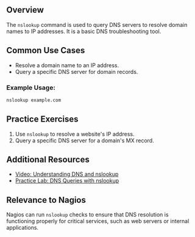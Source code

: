 
## Overview

The `nslookup` command is used to query DNS servers to resolve domain names to IP addresses. It is a basic DNS troubleshooting tool.

## Common Use Cases
- Resolve a domain name to an IP address.
- Query a specific DNS server for domain records.

### Example Usage:
```bash
nslookup example.com
```

## Practice Exercises
1. Use `nslookup` to resolve a website's IP address.
2. Query a specific DNS server for a domain's MX record.

## Additional Resources
- [Video: Understanding DNS and nslookup](https://www.example.com/nslookup-tutorial)
- [Practice Lab: DNS Queries with nslookup](https://www.example.com/nslookup-lab)

## Relevance to Nagios
Nagios can run `nslookup` checks to ensure that DNS resolution is functioning properly for critical services, such as web servers or internal applications.

